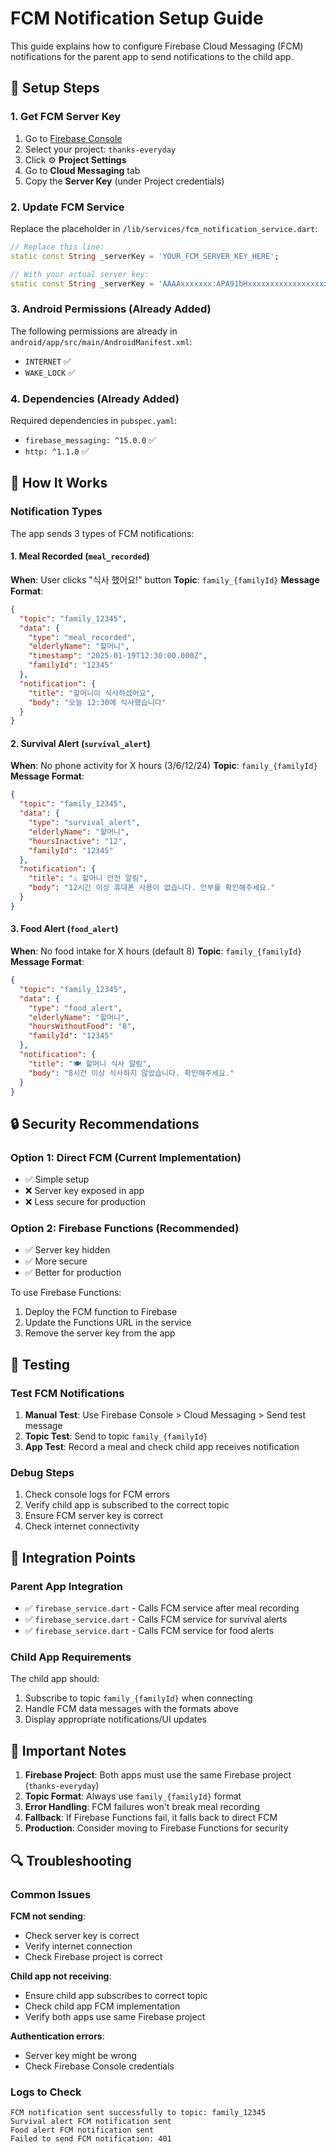 # FCM Notification Setup Guide

This guide explains how to configure Firebase Cloud Messaging (FCM) notifications for the parent app to send notifications to the child app.

## 🔧 Setup Steps

### 1. Get FCM Server Key

1. Go to [Firebase Console](https://console.firebase.google.com/)
2. Select your project: `thanks-everyday`
3. Click ⚙️ **Project Settings**
4. Go to **Cloud Messaging** tab
5. Copy the **Server Key** (under Project credentials)

### 2. Update FCM Service

Replace the placeholder in `/lib/services/fcm_notification_service.dart`:

```dart
// Replace this line:
static const String _serverKey = 'YOUR_FCM_SERVER_KEY_HERE';

// With your actual server key:
static const String _serverKey = 'AAAAxxxxxxx:APA91bHxxxxxxxxxxxxxxxxxxxxxxxxxxxxxxxxxxxxxxxxxxxxxxxxxxxxxxxxxxxxxxxxxxxxxxxxxxxxxxxxxxxxxxxxxxxxxxxxxxxxxxxxxxxxxxx';
```

### 3. Android Permissions (Already Added)

The following permissions are already in `android/app/src/main/AndroidManifest.xml`:
- `INTERNET` ✅
- `WAKE_LOCK` ✅

### 4. Dependencies (Already Added)

Required dependencies in `pubspec.yaml`:
- `firebase_messaging: ^15.0.0` ✅
- `http: ^1.1.0` ✅

## 📱 How It Works

### Notification Types

The app sends 3 types of FCM notifications:

#### 1. **Meal Recorded** (`meal_recorded`)
**When**: User clicks "식사 했어요!" button
**Topic**: `family_{familyId}`
**Message Format**:
```json
{
  "topic": "family_12345",
  "data": {
    "type": "meal_recorded",
    "elderlyName": "할머니",
    "timestamp": "2025-01-19T12:30:00.000Z",
    "familyId": "12345"
  },
  "notification": {
    "title": "할머니이 식사하셨어요",
    "body": "오늘 12:30에 식사했습니다"
  }
}
```

#### 2. **Survival Alert** (`survival_alert`)
**When**: No phone activity for X hours (3/6/12/24)
**Topic**: `family_{familyId}`
**Message Format**:
```json
{
  "topic": "family_12345",
  "data": {
    "type": "survival_alert",
    "elderlyName": "할머니",
    "hoursInactive": "12",
    "familyId": "12345"
  },
  "notification": {
    "title": "⚠️ 할머니 안전 알림",
    "body": "12시간 이상 휴대폰 사용이 없습니다. 안부를 확인해주세요."
  }
}
```

#### 3. **Food Alert** (`food_alert`)
**When**: No food intake for X hours (default 8)
**Topic**: `family_{familyId}`
**Message Format**:
```json
{
  "topic": "family_12345",
  "data": {
    "type": "food_alert",
    "elderlyName": "할머니",
    "hoursWithoutFood": "8",
    "familyId": "12345"
  },
  "notification": {
    "title": "🍽️ 할머니 식사 알림",
    "body": "8시간 이상 식사하지 않았습니다. 확인해주세요."
  }
}
```

## 🔒 Security Recommendations

### Option 1: Direct FCM (Current Implementation)
- ✅ Simple setup
- ❌ Server key exposed in app
- ❌ Less secure for production

### Option 2: Firebase Functions (Recommended)
- ✅ Server key hidden
- ✅ More secure
- ✅ Better for production

To use Firebase Functions:
1. Deploy the FCM function to Firebase
2. Update the Functions URL in the service
3. Remove the server key from the app

## 🧪 Testing

### Test FCM Notifications

1. **Manual Test**: Use Firebase Console > Cloud Messaging > Send test message
2. **Topic Test**: Send to topic `family_{familyId}`
3. **App Test**: Record a meal and check child app receives notification

### Debug Steps

1. Check console logs for FCM errors
2. Verify child app is subscribed to the correct topic
3. Ensure FCM server key is correct
4. Check internet connectivity

## 📁 Integration Points

### Parent App Integration
- ✅ `firebase_service.dart` - Calls FCM service after meal recording
- ✅ `firebase_service.dart` - Calls FCM service for survival alerts
- ✅ `firebase_service.dart` - Calls FCM service for food alerts

### Child App Requirements
The child app should:
1. Subscribe to topic `family_{familyId}` when connecting
2. Handle FCM data messages with the formats above
3. Display appropriate notifications/UI updates

## 🚨 Important Notes

1. **Firebase Project**: Both apps must use the same Firebase project (`thanks-everyday`)
2. **Topic Format**: Always use `family_{familyId}` format
3. **Error Handling**: FCM failures won't break meal recording
4. **Fallback**: If Firebase Functions fail, it falls back to direct FCM
5. **Production**: Consider moving to Firebase Functions for security

## 🔍 Troubleshooting

### Common Issues

**FCM not sending**: 
- Check server key is correct
- Verify internet connection
- Check Firebase project is correct

**Child app not receiving**:
- Ensure child app subscribes to correct topic
- Check child app FCM implementation
- Verify both apps use same Firebase project

**Authentication errors**:
- Server key might be wrong
- Check Firebase Console credentials

### Logs to Check

```
FCM notification sent successfully to topic: family_12345
Survival alert FCM notification sent
Food alert FCM notification sent
Failed to send FCM notification: 401
```